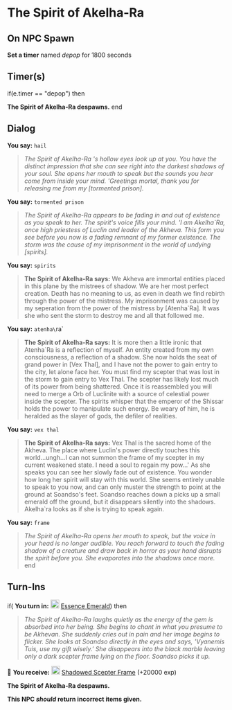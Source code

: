 # The Spirit of Akelha-Ra


## On NPC Spawn

**Set a timer** named *depop* for 1800 seconds


## Timer(s)

if(e.timer == "depop") then


**The Spirit of Akelha-Ra despawns.**
end



## Dialog

**You say:** `hail`



>*The Spirit of Akelha-Ra 's hollow eyes look up at you. You have the distinct impression that she can see right into the darkest shadows of your soul. She opens her mouth to speak but the sounds you hear come from inside your mind. 'Greetings mortal, thank you for releasing me from my [tormented prison].*

**You say:** `tormented prison`



>*The Spirit of Akelha-Ra  appears to be fading in and out of existence as you speak to her. The spirit's voice fills your mind. 'I am Akelha\`Ra, once high priestess of Luclin and leader of the Akheva. This form you see before you now is a fading remnant of my former existence. The storm was the cause of my imprisonment in the world of undying [spirits].*

**You say:** `spirits`



>**The Spirit of Akelha-Ra says:** We Akheva are immortal entities placed in this plane by the mistrees of shadow. We are her most perfect creation. Death has no meaning to us, as even in death we find rebirth through the power of the mistress. My imprisonment was caused by my seperation from the power of the mistress by [Atenha\`Ra]. It was she who sent the storm to destroy me and all that followed me.

**You say:** `atenha\`ra`



>**The Spirit of Akelha-Ra says:** It is more then a little ironic that Atenha\`Ra is a reflection of myself. An entity created from my own consciousness, a reflection of a shadow. She now holds the seat of grand power in [Vex Thal], and I have not the power to gain entry to the city, let alone face her. You must find my scepter that was lost in the storm to gain entry to Vex Thal. The scepter has likely lost much of its power from being shattered. Once it is reassembled you will need to merge a Orb of Luclinite with a source of celestial power inside the scepter. The spirits whisper that the emperor of the Shissar holds the power to manipulate such energy. Be weary of him, he is heralded as the slayer of gods, the defiler of realities.

**You say:** `vex thal`



>**The Spirit of Akelha-Ra says:** Vex Thal is the sacred home of the Akheva. The place where Luclin's power directly touches this world...ungh...I can not summon the frame of my scepter in my current weakened state. I need a soul to regain my pow...' As she speaks you can see her slowly fade out of existence. You wonder how long her spirit will stay with this world. She seems entirely unable to speak to you now, and can only muster the strength to point at the ground at Soandso's feet. Soandso reaches down a picks up a small emerald off the ground, but it disappears silently into the shadows. Akelha\`ra looks as if she is trying to speak again.

**You say:** `frame`



>*The Spirit of Akelha-Ra  opens her mouth to speak, but the voice in your head is no longer audible. You reach forward to touch the fading shadow of a creature and draw back in horror as your hand disrupts the spirit before you. She evaporates into the shadows once more.*
end



## Turn-Ins



if( **You turn in:** <img style="background:url(/static/icons/blank_slot.gif);width:20px;height:20px;" src="/static/icons/item_958.png" alt="" /> <a
                                href="/item/9963" data-url="9963" class="tooltip-link link">Essence Emerald</a>) then


>*The Spirit of Akelha-Ra  laughs quietly as the energy of the gem is absorbed into her being. She begins to chant in what you presume to be Akhevan. She suddenly cries out in pain and her image begins to flicker. She looks at Soandso directly in the eyes and says, 'Vyanemis Tuis, use my gift wisely.' She disappears into the black marble leaving only a dark scepter frame lying on the floor. Soandso picks it up.*


 &#127873; **You receive:**  <img style="background:url(/static/icons/blank_slot.gif);width:20px;height:20px;" src="/static/icons/item_809.png" alt="" /> <a
                                href="/item/17323" data-url="17323" class="tooltip-link link">Shadowed Scepter Frame</a> (+20000 exp)

 


**The Spirit of Akelha-Ra despawns.**

**This NPC *should* return incorrect items given.**
